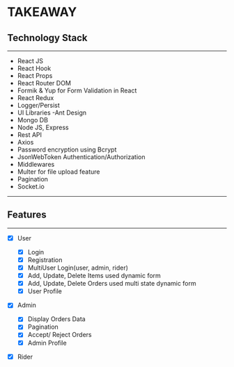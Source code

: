 # TAKEAWAY

## Technology Stack
---
* React JS
* React Hook
* React Props
* React Router DOM 
* Formik & Yup for Form Validation in React
* React Redux 
* Logger/Persist
* UI Libraries -Ant Design
* Mongo DB 
* Node JS, Express
* Rest API
* Axios
* Password encryption using Bcrypt
* JsonWebToken Authentication/Authorization
* Middlewares
* Multer for file upload feature
* Pagination
* Socket.io
---
## Features
---
- [x] User
  - [x] Login
  - [x] Registration
  - [x] MultiUser Login(user, admin, rider)
  - [x] Add, Update, Delete Items used dynamic form
  - [x] Add, Update, Delete Orders used multi state dynamic form
  - [x] User Profile
- [x] Admin
  - [x] Display Orders Data
  - [x] Pagination
  - [x] Accept/ Reject Orders
  - [x] Admin Profile
- [x] Rider


  

